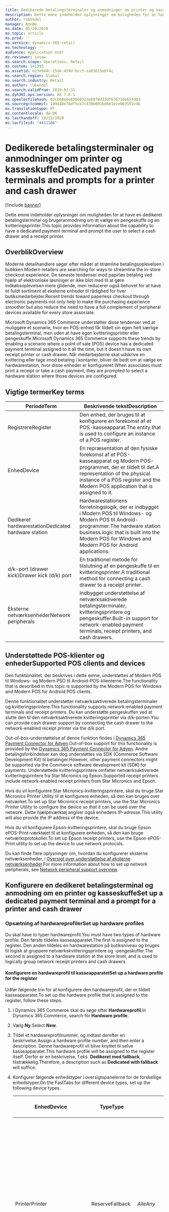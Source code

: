 ```yaml
---
title: Dedikerede betalingsterminaler og anmodninger om printer og kasseskuffe
description: Dette emne indeholder oplysninger om muligheden for at have en dedikeret betalingsterminal og brugeranmodning om at vælge en pengeskuffe og en kvitteringsprinter.
author: rubendel
manager: AnnBe
ms.date: 05/20/2020
ms.topic: article
ms.prod: ''
ms.service: dynamics-365-retail
ms.technology: ''
audience: Application User
ms.reviewer: josaw
ms.search.scope: Operations, Retail
ms.custom: 141393
ms.assetid: e23e944c-15de-459d-bcc5-ea03615ebf4c
ms.search.region: Global
ms.search.industry: Retail
ms.author: rubendel
ms.search.validFrom: 2019-03-31
ms.dyn365.ops.version: AX 7.0.1
ms.openlocfilehash: 03cb68ede82668523e6970d33df676738e65fd83
ms.sourcegitcommit: 199848e78df5cb7c439b001bdbe1ece963593cdb
ms.translationtype: HT
ms.contentlocale: da-DK
ms.lasthandoff: 10/13/2020
ms.locfileid: "4411106"
---
```

# <a name="dedicated-payment-terminals-and-prompts-for-a-printer-and-cash-drawer"></a><span data-ttu-id="d03d9-103">Dedikerede betalingsterminaler og anmodninger om printer og kasseskuffe</span><span class="sxs-lookup"><span data-stu-id="d03d9-103">Dedicated payment terminals and prompts for a printer and cash drawer</span></span>

[!include [banner](includes/banner.md)]

<span data-ttu-id="d03d9-104">Dette emne indeholder oplysninger om muligheden for at have en dedikeret betalingsterminal og brugeranmodning om at vælge en pengeskuffe og en kvitteringsprinter.</span><span class="sxs-lookup"><span data-stu-id="d03d9-104">This topic provides information about the capability to have a dedicated payment terminal and prompt the user to select a cash drawer and a receipt printer.</span></span>

## <a name="overview"></a><span data-ttu-id="d03d9-105">Overblik</span><span class="sxs-lookup"><span data-stu-id="d03d9-105">Overview</span></span>

<span data-ttu-id="d03d9-106">Moderne detailhandlere søger efter måder at strømline betalingsoplevelsen i butikken.</span><span class="sxs-lookup"><span data-stu-id="d03d9-106">Modern retailers are searching for ways to streamline the in-store checkout experience.</span></span> <span data-ttu-id="d03d9-107">De seneste tendenser mod papirløs betaling ved hjælp af elektroniske løsninger er ikke blot med til at gøre indkøbsoplevelsen mere glidende, men reducerer også behovet for at have et fuldt sortiment af eksterne enheder til rådighed for hver butiksmedarbejder.</span><span class="sxs-lookup"><span data-stu-id="d03d9-107">Recent trends toward paperless checkout through electronic payments not only help to make the purchasing experience smoother but also reduce the need to have a full complement of peripheral devices available for every store associate.</span></span>

<span data-ttu-id="d03d9-108">Microsoft Dynamics 365 Commerce understøtter disse tendenser ved at muliggøre et scenarie, hvor en POS-enhed får tildelt sin egen helt særlige betalingsterminal, men uden at have egen kvitteringsprinter eller pengeskuffe.</span><span class="sxs-lookup"><span data-stu-id="d03d9-108">Microsoft Dynamics 365 Commerce supports these trends by enabling a scenario where a point of sale (POS) device has a dedicated payment terminal assigned to it all the time, but it doesn't have its own receipt printer or cash drawer.</span></span> <span data-ttu-id="d03d9-109">Når medarbejderne skal udskrive en kvittering eller tage imod betaling i kontanter, bliver de bedt om at vælge en hardwarestation, hvor disse enheder er konfigureret.</span><span class="sxs-lookup"><span data-stu-id="d03d9-109">When associates must print a receipt or take a cash payment, they are prompted to select a hardware station where those devices are configured.</span></span>

## <a name="key-terms"></a><span data-ttu-id="d03d9-110">Vigtige termer</span><span class="sxs-lookup"><span data-stu-id="d03d9-110">Key terms</span></span>

| <span data-ttu-id="d03d9-111">Periode</span><span class="sxs-lookup"><span data-stu-id="d03d9-111">Term</span></span> | <span data-ttu-id="d03d9-112">Beskrivende tekst</span><span class="sxs-lookup"><span data-stu-id="d03d9-112">Description</span></span> |
|---|---|
| <span data-ttu-id="d03d9-113">Registrere</span><span class="sxs-lookup"><span data-stu-id="d03d9-113">Register</span></span> | <span data-ttu-id="d03d9-114">Den enhed, der bruges til at konfigurere en forekomst af et POS-kasseapparat.</span><span class="sxs-lookup"><span data-stu-id="d03d9-114">The entity that is used to configure an instance of a POS register.</span></span> |
| <span data-ttu-id="d03d9-115">Enhed</span><span class="sxs-lookup"><span data-stu-id="d03d9-115">Device</span></span> | <span data-ttu-id="d03d9-116">En repræsentation af den fysiske forekomst af et POS-kasseapparat og Modern POS-programmet, der er tildelt til det.</span><span class="sxs-lookup"><span data-stu-id="d03d9-116">A representation of the physical instance of a POS register and the Modern POS application that is assigned to it.</span></span> |
| <span data-ttu-id="d03d9-117">Dedikeret hardwarestation</span><span class="sxs-lookup"><span data-stu-id="d03d9-117">Dedicated hardware station</span></span> | <span data-ttu-id="d03d9-118">Hardwarestationens forretningslogik, der er indbygget i Modern POS til Windows- og Modern POS til Android-programmer.</span><span class="sxs-lookup"><span data-stu-id="d03d9-118">The hardware station business logic that is built into the Modern POS for Windows and Modern POS for Android applications.</span></span> |
| <span data-ttu-id="d03d9-119">d/k-port (drawer kick)</span><span class="sxs-lookup"><span data-stu-id="d03d9-119">Drawer kick (d/k) port</span></span> | <span data-ttu-id="d03d9-120">En traditionel metode for tilslutning af en pengeskuffe til en kvitteringsprinter.</span><span class="sxs-lookup"><span data-stu-id="d03d9-120">A traditional method for connecting a cash drawer to a receipt printer.</span></span> |
| <span data-ttu-id="d03d9-121">Eksterne netværksenheder</span><span class="sxs-lookup"><span data-stu-id="d03d9-121">Network peripherals</span></span> | <span data-ttu-id="d03d9-122">Indbygget understøttelse af netværksaktiverede betalingsterminaler, kvitteringsprintere og pengeskuffer.</span><span class="sxs-lookup"><span data-stu-id="d03d9-122">Built-in support for network-enabled payment terminals, receipt printers, and cash drawers.</span></span> |

## <a name="supported-pos-clients-and-devices"></a><span data-ttu-id="d03d9-123">Understøttede POS-klienter og enheder</span><span class="sxs-lookup"><span data-stu-id="d03d9-123">Supported POS clients and devices</span></span>

<span data-ttu-id="d03d9-124">Den funktionalitet, der beskrives i dette emne, understøttes af Modern POS til Windows- og Modern PSO til Android-POS-klienterne.</span><span class="sxs-lookup"><span data-stu-id="d03d9-124">The functionality that is described in this topic is supported by the Modern POS for Windows and Modern POS for Android POS clients.</span></span>

<span data-ttu-id="d03d9-125">Denne funktionalitet understøtter netværksaktiverede betalingsterminaler og kvitteringsprintere.</span><span class="sxs-lookup"><span data-stu-id="d03d9-125">This functionality supports network-enabled payment terminals and receipt printers.</span></span> <span data-ttu-id="d03d9-126">Du kan understøtte pengeskuffen ved at slutte den til den netværksaktiverede kvitteringsprinter via d/k-porten.</span><span class="sxs-lookup"><span data-stu-id="d03d9-126">You can provide cash drawer support by connecting the cash drawer to the network-enabled receipt printer via the d/k port.</span></span>

<span data-ttu-id="d03d9-127">Out-of-box-understøttelse af denne funktion findes i [Dynamics 365 Payment Connector for Adyen](https://docs.microsoft.com/dynamics365/commerce/dev-itpro/adyen-connector?tabs=8-1-3).</span><span class="sxs-lookup"><span data-stu-id="d03d9-127">Out-of-box support for this functionality is provided by the [Dynamics 365 Payment Connector for Adyen](https://docs.microsoft.com/dynamics365/commerce/dev-itpro/adyen-connector?tabs=8-1-3).</span></span> <span data-ttu-id="d03d9-128">Andre betalingsforbindelser kan dog understøttes via SDK (Commerce Software Development Kit) til betalinger.</span><span class="sxs-lookup"><span data-stu-id="d03d9-128">However, other payment connectors might be supported via the Commerce software development kit (SDK) for payments.</span></span> <span data-ttu-id="d03d9-129">Understøttede kvitteringsprintere omfatter netværksaktiverede kvitteringsprintere fra Star Micronics og Epson.</span><span class="sxs-lookup"><span data-stu-id="d03d9-129">Supported receipt printers include network-enabled receipt printers from Star Micronics and Epson.</span></span>

<span data-ttu-id="d03d9-130">Hvis du vil konfigurere Star Micronics-kvitteringsprintere, skal du bruge Star Micronics Printer Utility til at konfigurere enheden, så den kan bruges over netværket.</span><span class="sxs-lookup"><span data-stu-id="d03d9-130">To set up Star Micronics receipt printers, use the Star Micronics Printer Utility to configure the device so that it can be used over the network.</span></span> <span data-ttu-id="d03d9-131">Dette hjælpeværktøj angiver også enhedens IP-adresse.</span><span class="sxs-lookup"><span data-stu-id="d03d9-131">This utility will also provide the IP address of the device.</span></span>

<span data-ttu-id="d03d9-132">Hvis du vil konfigurere Epson-kvitteringsprintere, skal du bruge Epson ePOS-Print-værktøjet til at konfigurere enheden, så den kan bruge netværksprotokoller.</span><span class="sxs-lookup"><span data-stu-id="d03d9-132">To set up Epson receipt printers, use the Epson ePOS-Print utility to set up the device to use network protocols.</span></span>

<span data-ttu-id="d03d9-133">Du kan finde flere oplysninger om, hvordan du konfigurerer eksterne netværksenheder, i [Oversigt over understøttelse af eksterne netværksenheder](https://go.microsoft.com/fwlink/?linkid=2129965).</span><span class="sxs-lookup"><span data-stu-id="d03d9-133">For more information about how to set up network peripherals, see [Network peripheral support overview](https://go.microsoft.com/fwlink/?linkid=2129965).</span></span>

## <a name="set-up-a-dedicated-payment-terminal-and-a-prompt-for-a-printer-and-cash-drawer"></a><span data-ttu-id="d03d9-134">Konfigurere en dedikeret betalingsterminal og anmodning om en printer og kasseskuffe</span><span class="sxs-lookup"><span data-stu-id="d03d9-134">Set up a dedicated payment terminal and a prompt for a printer and cash drawer</span></span>

### <a name="set-up-hardware-profiles"></a><span data-ttu-id="d03d9-135">Opsætning af hardwareprofiler</span><span class="sxs-lookup"><span data-stu-id="d03d9-135">Set up hardware profiles</span></span>

<span data-ttu-id="d03d9-136">Du skal have to typer hardwareprofil.</span><span class="sxs-lookup"><span data-stu-id="d03d9-136">You must have two types of hardware profile.</span></span> <span data-ttu-id="d03d9-137">Den første tildeles kasseapparatet.</span><span class="sxs-lookup"><span data-stu-id="d03d9-137">The first is assigned to the register.</span></span> <span data-ttu-id="d03d9-138">Den anden tildeles en hardwarestation på butiksniveau og bruges til logisk at gruppere netværkskvitteringsprintere og -pengeskuffer.</span><span class="sxs-lookup"><span data-stu-id="d03d9-138">The second is assigned to a hardware station at the store level, and is used to logically group network receipt printers and cash drawers.</span></span>

#### <a name="set-up-a-hardware-profile-for-the-register"></a><span data-ttu-id="d03d9-139">Konfigurere en hardwareprofil til kasseapparatet</span><span class="sxs-lookup"><span data-stu-id="d03d9-139">Set up a hardware profile for the register</span></span>

<span data-ttu-id="d03d9-140">Udfør følgende trin for at konfigurere den hardwareprofil, der er tildelt kasseapparatet.</span><span class="sxs-lookup"><span data-stu-id="d03d9-140">To set up the hardware profile that is assigned to the register, follow these steps.</span></span>

1. <span data-ttu-id="d03d9-141">I Dynamics 365 Commerce skal du søge efter **Hardwareprofil**.</span><span class="sxs-lookup"><span data-stu-id="d03d9-141">In Dynamics 365 Commerce, search for **Hardware profile**.</span></span>
2. <span data-ttu-id="d03d9-142">Vælg **Ny**.</span><span class="sxs-lookup"><span data-stu-id="d03d9-142">Select **New**.</span></span>
3. <span data-ttu-id="d03d9-143">Tildel et hardwareprofilnummer, og indtast derefter en beskrivelse.</span><span class="sxs-lookup"><span data-stu-id="d03d9-143">Assign a hardware profile number, and then enter a description.</span></span> <span data-ttu-id="d03d9-144">Denne hardwareprofil vil blive knyttet til selve kasseapparatet.</span><span class="sxs-lookup"><span data-stu-id="d03d9-144">This hardware profile will be assigned to the register itself.</span></span> <span data-ttu-id="d03d9-145">Derfor er en beskrivelse, f.eks. **Dedikeret med fallback**, tilstrækkelig.</span><span class="sxs-lookup"><span data-stu-id="d03d9-145">Therefore, a description such as **Dedicated with fallback** will suffice.</span></span>
4. <span data-ttu-id="d03d9-146">Konfigurer følgende enhedstyper i oversigtspanelerne for de forskellige enhedstyper.</span><span class="sxs-lookup"><span data-stu-id="d03d9-146">On the FastTabs for different device types, set up the following device types.</span></span>

    | <span data-ttu-id="d03d9-147">Enhed</span><span class="sxs-lookup"><span data-stu-id="d03d9-147">Device</span></span> | <span data-ttu-id="d03d9-148">Type</span><span class="sxs-lookup"><span data-stu-id="d03d9-148">Type</span></span> | <span data-ttu-id="d03d9-149">Enhedens navn</span><span class="sxs-lookup"><span data-stu-id="d03d9-149">Device name</span></span> | <span data-ttu-id="d03d9-150">Flere oplysninger</span><span class="sxs-lookup"><span data-stu-id="d03d9-150">Additional details</span></span> |
    |---|---|---|---|
    | <span data-ttu-id="d03d9-151">Printer</span><span class="sxs-lookup"><span data-stu-id="d03d9-151">Printer</span></span> | <span data-ttu-id="d03d9-152">Reserve</span><span class="sxs-lookup"><span data-stu-id="d03d9-152">Fallback</span></span> | <span data-ttu-id="d03d9-153">*Alle*</span><span class="sxs-lookup"><span data-stu-id="d03d9-153">*Any*</span></span> | <span data-ttu-id="d03d9-154">Der skelnes mellem store og små bogstaver i enhedsnavnet.</span><span class="sxs-lookup"><span data-stu-id="d03d9-154">The device name is case-sensitive.</span></span> <span data-ttu-id="d03d9-155">**Id'et for kvitteringsprofilen** skal være det samme som det **Kvitteringsprofil-id**, som er knyttet til den netværksprinter, der er konfigureret i den hardwareprofil, der er tildelt hardwarestationen på kanalniveau.</span><span class="sxs-lookup"><span data-stu-id="d03d9-155">The **Receipt profile ID** should be the same as the **Receipt profile ID** that is mapped to the network printer that is set up in the hardware profile that is assigned to the hardware station at the channel level.</span></span> |
    | <span data-ttu-id="d03d9-156">Pengeskuffe</span><span class="sxs-lookup"><span data-stu-id="d03d9-156">Cash drawer</span></span> | <span data-ttu-id="d03d9-157">Reserve</span><span class="sxs-lookup"><span data-stu-id="d03d9-157">Fallback</span></span> | <span data-ttu-id="d03d9-158">*Alle*</span><span class="sxs-lookup"><span data-stu-id="d03d9-158">*Any*</span></span> | <span data-ttu-id="d03d9-159">Der skelnes mellem store og små bogstaver i enhedsnavnet.</span><span class="sxs-lookup"><span data-stu-id="d03d9-159">The device name is case-sensitive.</span></span> <span data-ttu-id="d03d9-160">Angiv indstillingen **Brug af delt skift** til **Ja**.</span><span class="sxs-lookup"><span data-stu-id="d03d9-160">Set the **Use shared shift** option to **Yes**.</span></span> |
    | <span data-ttu-id="d03d9-161">Autorisationskodetjeneste</span><span class="sxs-lookup"><span data-stu-id="d03d9-161">EFT service</span></span> | <span data-ttu-id="d03d9-162">Adyen</span><span class="sxs-lookup"><span data-stu-id="d03d9-162">Adyen</span></span> | <span data-ttu-id="d03d9-163">Ikke relevant</span><span class="sxs-lookup"><span data-stu-id="d03d9-163">Not applicable</span></span> | <span data-ttu-id="d03d9-164">Du kan finde oplysninger om, hvordan du konfigurerer out-of-box Adyen-betalingsconnectoren i [Dynamics 365-betalingsconnector til Adyen](https://docs.microsoft.com/dynamics365/commerce/dev-itpro/adyen-connector?tabs=8-1-3).</span><span class="sxs-lookup"><span data-stu-id="d03d9-164">For information about how to set up the out-of-box Adyen connector, see [Dynamics 365 Payment Connector for Adyen](https://docs.microsoft.com/dynamics365/commerce/dev-itpro/adyen-connector?tabs=8-1-3).</span></span> <span data-ttu-id="d03d9-165">Andre betalingsconnectorer kan understøttes via [Commerce Software Development Kit (SDK) til betalinger](https://docs.microsoft.com/dynamics365/commerce/dev-itpro/end-to-end-payment-extension).</span><span class="sxs-lookup"><span data-stu-id="d03d9-165">Other payment connectors can be supported via the [Commerce software development kit (SDK) for payments](https://docs.microsoft.com/dynamics365/commerce/dev-itpro/end-to-end-payment-extension).</span></span> |
    | <span data-ttu-id="d03d9-166">Pinkodetastatur</span><span class="sxs-lookup"><span data-stu-id="d03d9-166">PIN pad</span></span> | <span data-ttu-id="d03d9-167">Netværk</span><span class="sxs-lookup"><span data-stu-id="d03d9-167">Network</span></span> | <span data-ttu-id="d03d9-168">**MicrosoftAdyenDeviceV001**</span><span class="sxs-lookup"><span data-stu-id="d03d9-168">**MicrosoftAdyenDeviceV001**</span></span> | <span data-ttu-id="d03d9-169">Ingen.</span><span class="sxs-lookup"><span data-stu-id="d03d9-169">None.</span></span> |

5. <span data-ttu-id="d03d9-170">I Dynamics 365 Commerce skal du søge efter **Kasseapparater**.</span><span class="sxs-lookup"><span data-stu-id="d03d9-170">In Dynamics 365 Commerce, search for **Registers**.</span></span>
6. <span data-ttu-id="d03d9-171">Vælg et kasseapparat ved at vælge kassenummeret og derefter **Rediger**.</span><span class="sxs-lookup"><span data-stu-id="d03d9-171">Select a register by selecting the register number, and then select **Edit**.</span></span>
7. <span data-ttu-id="d03d9-172">Tildel den hardwareprofil, du netop har oprettet, til det kasseapparat, der skal bruge en dedikeret betalingsterminal.</span><span class="sxs-lookup"><span data-stu-id="d03d9-172">Assign the hardware profile that you just created to the register that should use a dedicated payment terminal.</span></span> <span data-ttu-id="d03d9-173">Den enhed, der er knyttet til dette kasseapparat, skal enten bruge Modern POS til Windows-programmet eller Modern POS til Android-programmet.</span><span class="sxs-lookup"><span data-stu-id="d03d9-173">The device that is mapped to this register must use either the Modern POS for Windows application or the Modern POS for Android application.</span></span>
8. <span data-ttu-id="d03d9-174">Vælg **Gem**.</span><span class="sxs-lookup"><span data-stu-id="d03d9-174">Select **Save**.</span></span>
9. <span data-ttu-id="d03d9-175">I handlingsruden skal du på fanen **Kasseapparater** vælge **Konfigurer IP-adresser**.</span><span class="sxs-lookup"><span data-stu-id="d03d9-175">On the Action Pane, on the **Registers** tab, select **Configure IP addresses**.</span></span>
10. <span data-ttu-id="d03d9-176">I oversigtspanelet **Pinkodetastatur** skal du angive IP-adressen for betalingsterminalen.</span><span class="sxs-lookup"><span data-stu-id="d03d9-176">On the **PIN pad** FastTab, enter the IP address of the payment terminal.</span></span> <span data-ttu-id="d03d9-177">Yderligere oplysninger om, hvordan du får IP-adressen på betalingsterminalen ved hjælp af Adyen-forbindelsen, finder du i [Dynamics 365 Payment Connector for Adyen](https://docs.microsoft.com/dynamics365/commerce/dev-itpro/adyen-connector?tabs=8-1-3).</span><span class="sxs-lookup"><span data-stu-id="d03d9-177">For information about how to get the IP address of the payment terminal by using the Adyen connector, see [Dynamics 365 Payment Connector for Adyen](https://docs.microsoft.com/dynamics365/commerce/dev-itpro/adyen-connector?tabs=8-1-3).</span></span>
11. <span data-ttu-id="d03d9-178">Vælg **Gem**.</span><span class="sxs-lookup"><span data-stu-id="d03d9-178">Select **Save**.</span></span>

#### <a name="set-up-a-hardware-profile-for-the-receipt-printer-and-cash-drawer"></a><span data-ttu-id="d03d9-179">Konfigurere en hardwareprofil for kvitteringsprinteren og kasseskuffen</span><span class="sxs-lookup"><span data-stu-id="d03d9-179">Set up a hardware profile for the receipt printer and cash drawer</span></span>

<span data-ttu-id="d03d9-180">Hvis du vil konfigurere den hardwareprofil, der bruges til at gruppere netværkskvitteringsprinteren og -kasseskuffen, skal du følge disse trin.</span><span class="sxs-lookup"><span data-stu-id="d03d9-180">To set up the hardware profile that is used to group the network receipt printer and cash drawer, follow these steps.</span></span>

1. <span data-ttu-id="d03d9-181">I Dynamics 365 Commerce skal du søge efter **Hardwareprofil**.</span><span class="sxs-lookup"><span data-stu-id="d03d9-181">In Dynamics 365 Commerce, search for **Hardware profile**.</span></span>
2. <span data-ttu-id="d03d9-182">Vælg **Ny**.</span><span class="sxs-lookup"><span data-stu-id="d03d9-182">Select **New**.</span></span>
3. <span data-ttu-id="d03d9-183">Tildel et hardwareprofilnummer, og indtast derefter en beskrivelse.</span><span class="sxs-lookup"><span data-stu-id="d03d9-183">Assign a hardware profile number, and then enter a description.</span></span> <span data-ttu-id="d03d9-184">Denne hardwareprofil vil blive brugt til at gruppere kvitteringsprinteren og kasseskuffen.</span><span class="sxs-lookup"><span data-stu-id="d03d9-184">This hardware profile will be used to group the receipt printer and cash drawer.</span></span> <span data-ttu-id="d03d9-185">Derfor er en beskrivelse, f.eks. **Netværksprinter og kasseskuffe**, tilstrækkelig.</span><span class="sxs-lookup"><span data-stu-id="d03d9-185">Therefore, a description such as **Network printer and cash drawer** will suffice.</span></span>
4. <span data-ttu-id="d03d9-186">Konfigurer følgende enhedstyper i oversigtspanelerne for de forskellige enhedstyper.</span><span class="sxs-lookup"><span data-stu-id="d03d9-186">On the FastTabs for different device types, set up the following device types.</span></span>

    | <span data-ttu-id="d03d9-187">Enhed</span><span class="sxs-lookup"><span data-stu-id="d03d9-187">Device</span></span> | <span data-ttu-id="d03d9-188">Type</span><span class="sxs-lookup"><span data-stu-id="d03d9-188">Type</span></span> | <span data-ttu-id="d03d9-189">Beskrivende tekst</span><span class="sxs-lookup"><span data-stu-id="d03d9-189">Description</span></span> | <span data-ttu-id="d03d9-190">Flere oplysninger</span><span class="sxs-lookup"><span data-stu-id="d03d9-190">Additional details</span></span> |
    |---|---|---|---|
    | <span data-ttu-id="d03d9-191">Printer</span><span class="sxs-lookup"><span data-stu-id="d03d9-191">Printer</span></span> | <span data-ttu-id="d03d9-192">Netværk</span><span class="sxs-lookup"><span data-stu-id="d03d9-192">Network</span></span> | <span data-ttu-id="d03d9-193">**Epson** eller **Star**</span><span class="sxs-lookup"><span data-stu-id="d03d9-193">**Epson** or **Star**</span></span> | <span data-ttu-id="d03d9-194">Der skelnes mellem store og små bogstaver i enhedsnavnet.</span><span class="sxs-lookup"><span data-stu-id="d03d9-194">The device name is case-sensitive.</span></span> <span data-ttu-id="d03d9-195">**Id'et for kvitteringsprofilen** skal være det samme som det **Kvitteringsprofil-id**, der er knyttet til den printer, der er konfigureret i den hardwareprofil, der er tildelt kasseapparatet.</span><span class="sxs-lookup"><span data-stu-id="d03d9-195">The **Receipt profile ID** should be the same as the **Receipt profile ID** that is mapped to the printer that is set up in the hardware profile that is assigned to the register.</span></span> |
    | <span data-ttu-id="d03d9-196">Pengeskuffe</span><span class="sxs-lookup"><span data-stu-id="d03d9-196">Cash drawer</span></span> | <span data-ttu-id="d03d9-197">Netværk</span><span class="sxs-lookup"><span data-stu-id="d03d9-197">Network</span></span> | <span data-ttu-id="d03d9-198">**Epson** eller **Star**</span><span class="sxs-lookup"><span data-stu-id="d03d9-198">**Epson** or **Star**</span></span> | <span data-ttu-id="d03d9-199">Der skelnes mellem store og små bogstaver i enhedsnavnet.</span><span class="sxs-lookup"><span data-stu-id="d03d9-199">The device name is case-sensitive.</span></span> <span data-ttu-id="d03d9-200">angiv indstillingen **Brug af delt skift** til **Ja**.</span><span class="sxs-lookup"><span data-stu-id="d03d9-200">set the **Use shared shift** option to **Yes**.</span></span> |

5. <span data-ttu-id="d03d9-201">Vælg **Gem**.</span><span class="sxs-lookup"><span data-stu-id="d03d9-201">Select **Save**.</span></span>

### <a name="set-up-hardware-stations"></a><span data-ttu-id="d03d9-202">Oprette hardwarestationer</span><span class="sxs-lookup"><span data-stu-id="d03d9-202">Set up hardware stations</span></span>

<span data-ttu-id="d03d9-203">Du skal have to hardwarestationer.</span><span class="sxs-lookup"><span data-stu-id="d03d9-203">You must have two hardware stations.</span></span> <span data-ttu-id="d03d9-204">Den første bliver knyttet til kasseapparatet.</span><span class="sxs-lookup"><span data-stu-id="d03d9-204">The first will be mapped to the register.</span></span> <span data-ttu-id="d03d9-205">Den anden vælges, som det kræves, når der skal udskrives en kvittering, eller der skal åbnes en kasseskuffe.</span><span class="sxs-lookup"><span data-stu-id="d03d9-205">The second will be selected as it's required, whenever a receipt must be printed or a cash drawer must be opened.</span></span>

#### <a name="register-a-hardware-station"></a><span data-ttu-id="d03d9-206">Registrere en hardwarestation</span><span class="sxs-lookup"><span data-stu-id="d03d9-206">Register a hardware station</span></span>

1. <span data-ttu-id="d03d9-207">I Dynamics 365 Commerce skal du søge efter **Alle butikker**.</span><span class="sxs-lookup"><span data-stu-id="d03d9-207">In Dynamics 365 Commerce, search for **All stores**.</span></span>
2. <span data-ttu-id="d03d9-208">Vælg en butik ved at vælge dens **Detailkanal-id** og derefter **Rediger**.</span><span class="sxs-lookup"><span data-stu-id="d03d9-208">Select a store by selecting its **Retail Channel Id** values, and then select **Edit**.</span></span>
3. <span data-ttu-id="d03d9-209">Vælg **Tilføj** i oversigtspanelet **Hardwarestationer**.</span><span class="sxs-lookup"><span data-stu-id="d03d9-209">On the **Hardware stations** FastTab, select **Add**.</span></span>
4. <span data-ttu-id="d03d9-210">Angiv feltet **Hardwarestationstype** til **Dedikeret**.</span><span class="sxs-lookup"><span data-stu-id="d03d9-210">Set the **Hardware station type** field to **Dedicated**.</span></span>
5. <span data-ttu-id="d03d9-211">Angiv en beskrivelse, men undlad at angive andre værdier for denne hardwarestation.</span><span class="sxs-lookup"><span data-stu-id="d03d9-211">Enter a description, but don't set any other values for this hardware station.</span></span> <span data-ttu-id="d03d9-212">Denne hardwarestation bruges hele tiden til kasseapparatet.</span><span class="sxs-lookup"><span data-stu-id="d03d9-212">This hardware station will be used for the register at all times.</span></span> 

#### <a name="set-up-a-hardware-station-for-the-receipt-printer-and-cash-drawer"></a><span data-ttu-id="d03d9-213">Konfigurere en hardwarestation til kvitteringsprinteren og kasseskuffen</span><span class="sxs-lookup"><span data-stu-id="d03d9-213">Set up a hardware station for the receipt printer and cash drawer</span></span>

1. <span data-ttu-id="d03d9-214">I Dynamics 365 Commerce skal du søge efter **Alle butikker**.</span><span class="sxs-lookup"><span data-stu-id="d03d9-214">In Dynamics 365 Commerce, search for **All stores**.</span></span>
2. <span data-ttu-id="d03d9-215">Vælg en butik ved at vælge dens **Detailkanal-id** og derefter **Rediger**.</span><span class="sxs-lookup"><span data-stu-id="d03d9-215">Select a store by selecting its **Retail Channel Id** values, and then select **Edit**.</span></span>
3. <span data-ttu-id="d03d9-216">Vælg **Tilføj** i oversigtspanelet **Hardwarestationer**.</span><span class="sxs-lookup"><span data-stu-id="d03d9-216">On the **Hardware stations** FastTab, select **Add**.</span></span>
4. <span data-ttu-id="d03d9-217">Angiv feltet **Hardwarestationstype** til **Dedikeret**.</span><span class="sxs-lookup"><span data-stu-id="d03d9-217">Set the **Hardware station type** field to **Dedicated**.</span></span>
5. <span data-ttu-id="d03d9-218">Angiv en beskrivelse.</span><span class="sxs-lookup"><span data-stu-id="d03d9-218">Enter a description.</span></span> <span data-ttu-id="d03d9-219">Denne hardwarestation vil blive brugt til kvitteringsprinteren og kasseskuffen.</span><span class="sxs-lookup"><span data-stu-id="d03d9-219">This hardware station will be used for the receipt printer and cash drawer.</span></span>
6. <span data-ttu-id="d03d9-220">I feltet **Hardwareprofil** skal du vælge den hardwareprofil, du tidligere har oprettet til kvitteringsprinteren og kasseskuffen.</span><span class="sxs-lookup"><span data-stu-id="d03d9-220">In the **Hardware profile** field, select the hardware profile that you previously created for the receipt printer and cash drawer.</span></span>
7. <span data-ttu-id="d03d9-221">Vælg **Gem**.</span><span class="sxs-lookup"><span data-stu-id="d03d9-221">Select **Save**.</span></span>
8. <span data-ttu-id="d03d9-222">Mens hardwarestationen til kvitteringsprinteren og kasseskuffen stadigvæk er valgt, skal du vælge **Konfigurer IP-adresser**.</span><span class="sxs-lookup"><span data-stu-id="d03d9-222">While the hardware station for the receipt printer and cash drawer is still selected, select **Configure IP addresses**.</span></span>
9. <span data-ttu-id="d03d9-223">Få printerens IP-adresse, og angiv den som IP-adressen for både kvitteringsprinteren og pengeskuffen.</span><span class="sxs-lookup"><span data-stu-id="d03d9-223">Obtain the IP address for the printer, and enter it as the IP address for both the receipt printer and the cash drawer.</span></span>
10. <span data-ttu-id="d03d9-224">Vælg **Gem**</span><span class="sxs-lookup"><span data-stu-id="d03d9-224">Select **Save**</span></span>
11. <span data-ttu-id="d03d9-225">Søg efter **Distributionsplaner**.</span><span class="sxs-lookup"><span data-stu-id="d03d9-225">Search for **Distribution schedules**.</span></span>
12. <span data-ttu-id="d03d9-226">Vælg distributionsplan **1090** og derefter **Kør nu**.</span><span class="sxs-lookup"><span data-stu-id="d03d9-226">Select distribution schedule **1090**, and then select **Run now**.</span></span>
13. <span data-ttu-id="d03d9-227">Vælg distributionsplan **1070** og derefter **Kør nu**.</span><span class="sxs-lookup"><span data-stu-id="d03d9-227">Select distribution schedule **1070**, and then select **Run now**.</span></span>

### <a name="set-up-the-system-to-prompt-for-receipt-printer-and-cash-drawer-selection-as-its-required"></a><span data-ttu-id="d03d9-228">Konfigurer systemet til at anmode om kvitteringsprinter og kasseskuffe efter behov</span><span class="sxs-lookup"><span data-stu-id="d03d9-228">Set up the system to prompt for receipt printer and cash drawer selection as it's required</span></span>

1. <span data-ttu-id="d03d9-229">Luk det aktuelle skift i en understøttet POS-klient, hvis et skift er åbent.</span><span class="sxs-lookup"><span data-stu-id="d03d9-229">In a supported POS client, close the current shift, if a shift is open.</span></span>
2. <span data-ttu-id="d03d9-230">Log på, og vælg derefter **Skuffehandlinger uden for pengeskuffe**.</span><span class="sxs-lookup"><span data-stu-id="d03d9-230">Sign in, and then select **Non-drawer drawer operations**.</span></span>
3. <span data-ttu-id="d03d9-231">Brug handlingen **Administrer hardwarestationer** til at aktivere en hardwarestation.</span><span class="sxs-lookup"><span data-stu-id="d03d9-231">Use the **Manage hardware stations** operation to turn on a hardware station.</span></span>
4. <span data-ttu-id="d03d9-232">Vælg den hardwarestation, du har oprettet til kasseapparatet, for at gøre den aktiv.</span><span class="sxs-lookup"><span data-stu-id="d03d9-232">Select the hardware station that you created for the register to make it active.</span></span>
5. <span data-ttu-id="d03d9-233">Log af POS, log derefter på igen og åbn et skift.</span><span class="sxs-lookup"><span data-stu-id="d03d9-233">Sign out of the POS, sign back in, and open a shift.</span></span>

<span data-ttu-id="d03d9-234">Den betalingsterminal, der er tildelt hardwareprofilen, vil nu altid være aktiv, og du vil blive spurgt, om der kræves en kvitteringsprinter eller kasseskuffe.</span><span class="sxs-lookup"><span data-stu-id="d03d9-234">The payment terminal that is assigned to the hardware profile will now always be active, and you will be prompted if a receipt printer or cash drawer is required.</span></span>

<span data-ttu-id="d03d9-235">Mange handlende, der har anmodet om denne funktion, er interesseret i at få mindre affald ved at sende e-mailkvitteringer og opfordre til elektronisk betalinger.</span><span class="sxs-lookup"><span data-stu-id="d03d9-235">Many merchants who requested this feature are interested in reducing waste by providing email receipts and encouraging electronic payments.</span></span> <span data-ttu-id="d03d9-236">Afhængigt af POS-konfigurationen bliver butiksmedarbejderne bedt om kun at vælge en kvitteringsprinter eller en kasseskuffe, når en kunde ønsker en fysisk kvittering eller at betale med kontanter.</span><span class="sxs-lookup"><span data-stu-id="d03d9-236">Depending on the configuration of the POS, store associates are prompted to select a receipt printer or cash drawer only when a customer wants a physical receipt or wants to pay with cash.</span></span>

<span data-ttu-id="d03d9-237">Butiksmedarbejderne bliver bedt om kun at vælge en hardwarestation én gang pr. transaktion, medmindre der skal udskrives en kvittering, og der betales med kontanter, men den hardwareprofil, der oprindeligt blev valgt, omfatter ikke begge enheder.</span><span class="sxs-lookup"><span data-stu-id="d03d9-237">Store associates are prompted to select a hardware station only one time per transaction, unless a receipt must be printed and cash is used for payment, but the hardware profile that was originally selected doesn't include both devices.</span></span> <span data-ttu-id="d03d9-238">I dette tilfælde vil butiksmedarbejderen blive bedt om at vælge en hardwarestation, der kan bruges til at gennemføre transaktionen.</span><span class="sxs-lookup"><span data-stu-id="d03d9-238">In that case, the store associate will be prompted again to select a hardware station that can be used to complete the transaction.</span></span>

## <a name="related-articles"></a><span data-ttu-id="d03d9-239">Relaterede artikler</span><span class="sxs-lookup"><span data-stu-id="d03d9-239">Related articles</span></span>

- [<span data-ttu-id="d03d9-240">Konfigurere POS Hybrid-appen på Android og iOS</span><span class="sxs-lookup"><span data-stu-id="d03d9-240">Set up POS hybrid app on Android and iOS</span></span>](https://docs.microsoft.com/dynamics365/commerce/dev-itpro/hybridApp)
- [<span data-ttu-id="d03d9-241">Dynamics 365-betalingsconnector til Adyen</span><span class="sxs-lookup"><span data-stu-id="d03d9-241">Dynamics 365 Payment Connector for Adyen</span></span>](https://docs.microsoft.com/dynamics365/commerce/dev-itpro/adyen-connector?tabs=8-1-3)
- [<span data-ttu-id="d03d9-242">Oversigt over understøttelse af eksterne netværksenheder</span><span class="sxs-lookup"><span data-stu-id="d03d9-242">Network peripheral support overview</span></span>](https://go.microsoft.com/fwlink/?linkid=2129965)
